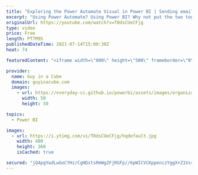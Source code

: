 ```yaml
---
title: "Exploring the Power Automate Visual in Power BI | Sending emails"
excerpt: "Using Power Automate? Using Power BI? Why not put the two together for some interesting scenarios. Patrick uses the Power Automate visual, in a Power BI report, to send emails out.  Power Automate: https://flow.microsoft.com/  Blog Announcement: https://powerbi.microsoft.com/en-us/blog/announcing-the-new-power-automate-visual-for-power-bi-reports/"
originalUrl: https://youtube.com/watch?v=T0dsCUeCFjg
type: video
price: Free
length: PT7M9S
publishedDateTime: 2021-07-14T15:00:30Z
heat: 74

featuredContent: "<iframe width=\"800\" height=\"500\" frameborder=\"0\" src=\"https://www.youtube.com/embed/T0dsCUeCFjg\" allow=\"accelerometer; autoplay; encrypted-media; gyroscope; picture-in-picture\" allowfullscreen></iframe>"

provider:
  name: Guy in a Cube
  domain: guyinacube.com
  images:
    - url: https://everyday-cc.github.io/powerbi/assets/images/organizations/guyinacube.com-50x50.jpg
      width: 50
      height: 50

topics:
  - Power BI

images:
  - url: https://i.ytimg.com/vi/T0dsCUeCFjg/hqdefault.jpg
    width: 480
    height: 360
    isCached: true

secured: "jQ4pgYwdLwGoCYHz/CgHDstsRmWgZFjRGFp//6pWICVCKppenczYggX+Z1VssL/wRoezYC5r2H7ACfPbxmfSFEjD5U/xUSXgbmtNGK6pr21X72iLYYhLHGBeGMwP1TS6g7jaKVKSDvM2KyXCNu28nkANY1AFdkvzMHPB6xfXzDVe9YK8v46Yk3afHPEk7ul1UUO7DwdQhIifXcTbqkhNM5BGQkSIaXlFUaGdGC7zZYrQtZSusSTC24Mdc2FC+MqmRvd2HGT2CsoFQqTdh1cqe4+LW5Y6fHFL1FKYrgwUsrGSYrLFE4HxCU7m+GSJylI+6UltsgwGKvmTEfXj5EP+iKVHVB6bCrkZAhIlFB+JTZEv5k4QJQns7GQhW3dWLwFDndha/pdqxjYoo7paol/uFWLat8S3Z0hUn3yjXJ2WbH1mxmRCVSpd7exzoE9JpkL9;Wrt6eQ5L5+ioq5RtHc1gBQ=="
---
```


